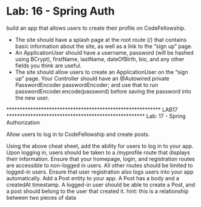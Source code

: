 # Lab: 16 - Spring Auth
build an app that allows users to create their profile on CodeFellowship.

* The site should have a splash page at the root route (/) that contains basic information about the site, as well as a link to the “sign up” page.
* An ApplicationUser should have a username, password (will be hashed using BCrypt), firstName, lastName, dateOfBirth, bio, and any other fields you think are useful.
* The site should allow users to create an ApplicationUser on the “sign up” page.
  Your Controller should have an @Autowired private PasswordEncoder passwordEncoder; and use that to run passwordEncoder.encode(password) before saving the password into the new user.

********************************************************** LAB17 ****************************************************
Lab: 17 - Spring Authorization

Allow users to log in to CodeFellowship and create posts.

Using the above cheat sheet, add the ability for users to log in to your app.
Upon logging in, users should be taken to a /myprofile route that displays their information.
Ensure that your homepage, login, and registration routes are accessible to non-logged in users. All other routes should be limited to logged-in users.
Ensure that user registration also logs users into your app automatically.
Add a Post entity to your app.
A Post has a body and a createdAt timestamp.
A logged-in user should be able to create a Post, and a post should belong to the user that created it.
hint: this is a relationship between two pieces of data